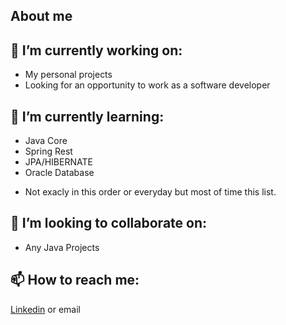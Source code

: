 ##  About me


## :telescope: I’m currently working on:
 - My personal projects
 - Looking for an opportunity to work as a software developer

## :seedling: I’m currently learning:
- Java Core
- Spring Rest
- JPA/HIBERNATE
- Oracle Database 
* Not exacly in this order or everyday but most of time this list.

## :dancers: I’m looking to collaborate on:
- Any Java Projects

## :mailbox: How to reach me:
[Linkedin](https://www.linkedin.com/in/jaqueline-l-6b2438151/) or email

